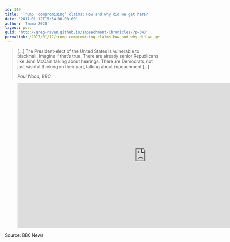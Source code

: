 ```yaml
---
id: 340
title: 'Trump ‘compromising’ claims: How and why did we get here?'
date: '2017-01-12T15:34:00-08:00'
author: 'Trump 2020'
layout: post
guid: 'http://greg-raven.github.io/Impeachment-Chronicles/?p=340'
permalink: /2017/01/12/trump-compromising-claims-how-and-why-did-we-get-here/
---
```


> \[…\] The President-elect of the United States is vulnerable to blackmail. Imagine if that’s true. There are already senior Republicans like John McCain talking about hearings. There are Democrats, not just wishful thinking on their part, talking about impeachment \[…\]
> 
> <cite>Paul Wood, BBC</cite>

<figure class="wp-block-embed is-type-rich is-provider-embed-handler wp-block-embed-embed-handler wp-embed-aspect-16-9 wp-has-aspect-ratio"><div class="wp-block-embed__wrapper"><iframe allow="accelerometer; autoplay; clipboard-write; encrypted-media; gyroscope; picture-in-picture" allowfullscreen="" frameborder="0" height="473" src="https://www.youtube.com/embed/hNih-yjYKyg?feature=oembed" title="Trump 'compromising' claims: How and why did we get here? BBC News" width="840"></iframe></div></figure>Source: BBC News